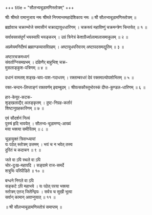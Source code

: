 +++
title = "सौलभ्यचूडामणिस्तोत्रम्"
+++

श्रीः
श्रीमते रामानुजाय नमः
श्रीमते निगमान्तमहादेशिकाय नमः
॥ श्री सौलभ्यचूडामणिस्तोत्रम् ॥

ब्रह्मोवाच
चक्राम्भोजे समासीनं चक्राद्यायुधधारिणम् ।
चक्ररूपं महाविष्णुं चक्रमन्त्रेण चिन्तयेत् ॥ १ ॥

सर्वावयवसंपूर्णं भयस्यापि भयङ्करम् ।
उग्रं त्रिनेत्रं केशाग्रैर्ज्वालामालासमाकुलम् ॥ २ ॥

अप्रमेयमनिर्देश्यं ब्रह्माण्डव्यासविग्रहम् ।
अष्टायुधपरिवारम् अष्टापदसमद्युतिम् ॥ ३ ॥

अष्टारचक्रमध्यगं  
संवर्ताग्निसमप्रभम् ।
दक्षिणैर् बाहुभिश् चक्र-  
मुसलाङ्कुश-पत्रिणम् ॥ ४ ॥

दधानं वामतश् शङ्ख-चाप-पाश-गदाधरम् ।
रक्ताम्बरधरं देवं रक्तमाल्योपशोभितम् ॥ ५ ॥

रक्त-चन्दन-लिप्ताङ्गं रक्तवर्णम् इवाम्बुदम् ।
श्रीवत्सकौस्तुभोरस्कं दीप्त-कुण्डल-धारिणम् ॥ ६ ॥

हार-केयूर-कटक-  
शृङ्खलाद्यैर् अलङ्कृतम् ।
दुष्ट-निग्रह-कर्तारं  
शिष्टानुग्रहकारिणम् ॥ ७ ॥

एवं सौदर्शनं नित्यं  
पुरुषं हृदि भावयेत् ।
सौलभ्य-चूडामण्य्-आख्यं  
मया भक्त्या समीरितम् ॥ ८ ॥

चूडायुक्तं त्रिसन्ध्यायां  
यः पठेत् स्तोत्रम् उत्तमम् ।
भयं च न भवेत् तस्य  
दुरितं च कदाचन ॥ ९ ॥

जले वा ऽपि स्थले वा ऽपि  
चोर-दुःख-महापदि ।
सङ्ग्रामे राज-समर्दे  
शत्रुभिः परिपीडिते ॥ १० ॥

बन्धने निगले वा ऽपि  
सङ्कटे ऽपि महाभये ।
यः पठेत् परया भक्त्या  
स्तोत्रम् एतज् जितेन्द्रियः ।
सर्वत्र च सुखी भूत्वा  
सर्वान् कामान् अवाप्नुयात् ॥ ११ ॥

॥ श्री सौलभ्यचूडामणिस्तोत्रं समाप्तम् ॥